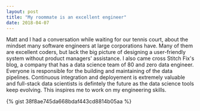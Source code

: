 ```yaml
---
layout: post
title: "My roommate is an excellent engineer"
date: 2018-04-07
---
```


Matt and I had a conversation while waiting for our tennis court, about the mindset many software engineers at large corporations have. Many of them are excellent coders, but lack the big picture of designing a user-friendly system without product managers' assistance. I also came cross Stitch Fix's blog, a company that has a data science team of 80 and zero data engineer. Everyone is responsible for the building and maintaining of the data pipelines. Continuous integration and deployement is extremely valuable and full-stack data scientists is defintely the future as the data science tools keep evolving. This inspires me to work on my engineering skills. 

{% gist 38f8ae745da668bdaf443cd8814b05aa %}